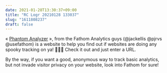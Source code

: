 ```yaml
---
date: 2021-01-28T13:30:37+09:00
title: "RC Logr 20210128 133037"
slug: "1611808237"
draft: false
---
```


« [Phantom Analyzer](https://usephantom.com/) », from the Fathom Analytics guys (@jackellis @pjrvs @usefathom) is a website to help you find out if websites are doing any spooky tracking on ya! 👻😱🎃 Check it out and just enter a URL. 

By the way, if you want a good, anonymous way to track basic analytics, but not invade visitor privacy on your website, look into Fathom for sure! 
